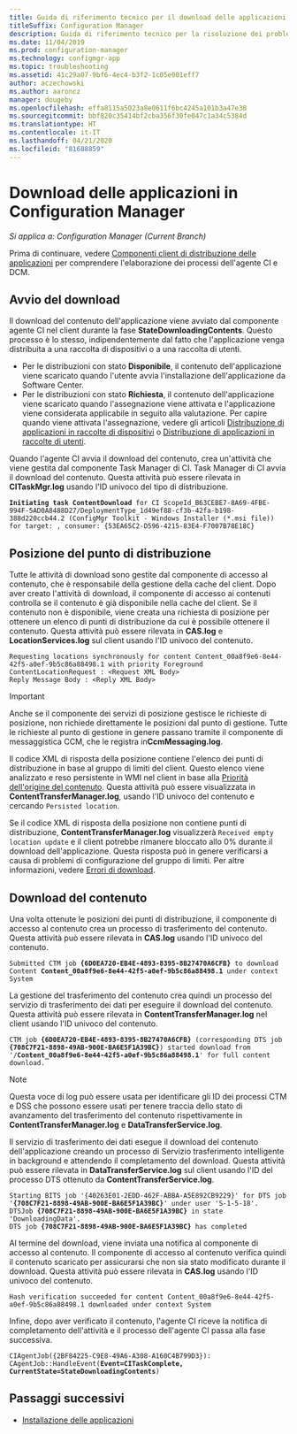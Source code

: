 ```yaml
---
title: Guida di riferimento tecnico per il download delle applicazioni
titleSuffix: Configuration Manager
description: Guida di riferimento tecnico per la risoluzione dei problemi di download delle applicazioni in Configuration Manager.
ms.date: 11/04/2019
ms.prod: configuration-manager
ms.technology: configmgr-app
ms.topic: troubleshooting
ms.assetid: 41c29a07-9bf6-4ec4-b3f2-1c05e001eff7
author: aczechowski
ms.author: aaroncz
manager: dougeby
ms.openlocfilehash: effa8115a5023a8e0611f6bc4245a101b3a47e38
ms.sourcegitcommit: bbf820c35414bf2cba356f30fe047c1a34c5384d
ms.translationtype: HT
ms.contentlocale: it-IT
ms.lasthandoff: 04/21/2020
ms.locfileid: "81688859"
---
```

# <a name="application-download-in-configuration-manager"></a>Download delle applicazioni in Configuration Manager

*Si applica a: Configuration Manager (Current Branch)*

Prima di continuare, vedere [Componenti client di distribuzione delle applicazioni](client-components-technical-reference.md) per comprendere l'elaborazione dei processi dell'agente CI e DCM.

## <a name="download-initiation"></a>Avvio del download

Il download del contenuto dell'applicazione viene avviato dal componente agente CI nel client durante la fase **StateDownloadingContents**. Questo processo è lo stesso, indipendentemente dal fatto che l'applicazione venga distribuita a una raccolta di dispositivi o a una raccolta di utenti.

- Per le distribuzioni con stato **Disponibile**, il contenuto dell'applicazione viene scaricato quando l'utente avvia l'installazione dell'applicazione da Software Center.
- Per le distribuzioni con stato **Richiesta**, il contenuto dell'applicazione viene scaricato quando l'assegnazione viene attivata e l'applicazione viene considerata applicabile in seguito alla valutazione. Per capire quando viene attivata l'assegnazione, vedere gli articoli [Distribuzione di applicazioni in raccolte di dispositivi](device-deployment-technical-reference.md) o [Distribuzione di applicazioni in raccolte di utenti](user-deployment-technical-reference.md).

Quando l'agente CI avvia il download del contenuto, crea un'attività che viene gestita dal componente Task Manager di CI. Task Manager di CI avvia il download del contenuto. Questa attività può essere rilevata in **CITaskMgr.log** usando l'ID univoco del tipo di distribuzione.

<pre><code class="lang-text"><b>Initiating task ContentDownload</b> for CI ScopeId_B63CEBE7-8A69-4FBE-994F-5AD0A8488D27/DeploymentType_1d49ef88-cf3b-42fa-b198-388d220ccb44.2 (ConfigMgr Toolkit - Windows Installer (*.msi file)) for target: , consumer: {53EA65C2-D596-4215-83E4-F7007B78E18C}
</code></pre>

## <a name="distribution-point-location"></a>Posizione del punto di distribuzione

Tutte le attività di download sono gestite dal componente di accesso al contenuto, che è responsabile della gestione della cache del client. Dopo aver creato l'attività di download, il componente di accesso ai contenuti controlla se il contenuto è già disponibile nella cache del client. Se il contenuto non è disponibile, viene creata una richiesta di posizione per ottenere un elenco di punti di distribuzione da cui è possibile ottenere il contenuto. Questa attività può essere rilevata in **CAS.log** e **LocationServices.log** sul client usando l'ID univoco del contenuto.

```text
Requesting locations synchronously for content Content_00a8f9e6-8e44-42f5-a0ef-9b5c86a88498.1 with priority Foreground
ContentLocationRequest : <Request XML Body>
Reply Message Body : <Reply XML Body>
```

> [!IMPORTANT]
> Anche se il componente dei servizi di posizione gestisce le richieste di posizione, non richiede direttamente le posizioni dal punto di gestione. Tutte le richieste al punto di gestione in genere passano tramite il componente di messaggistica CCM, che le registra in**CcmMessaging.log**.

Il codice XML di risposta della posizione contiene l'elenco dei punti di distribuzione in base al gruppo di limiti del client. Questo elenco viene analizzato e reso persistente in WMI nel client in base alla [Priorità dell'origine del contenuto](../../core/plan-design/hierarchy/fundamental-concepts-for-content-management.md#content-source-priority). Questa attività può essere visualizzata in **ContentTransferManager.log**, usando l'ID univoco del contenuto e cercando `Persisted location`. 

Se il codice XML di risposta della posizione non contiene punti di distribuzione, **ContentTransferManager.log** visualizzerà `Received empty location update` e il client potrebbe rimanere bloccato allo 0% durante il download dell'applicazione. Questa risposta può in genere verificarsi a causa di problemi di configurazione del gruppo di limiti. Per altre informazioni, vedere [Errori di download](../deploy-use/troubleshoot-application-deployment.md#download-failures).

## <a name="content-download"></a>Download del contenuto

Una volta ottenute le posizioni dei punti di distribuzione, il componente di accesso al contenuto crea un processo di trasferimento del contenuto. Questa attività può essere rilevata in **CAS.log** usando l'ID univoco del contenuto.

<pre><code class="lang-text">Submitted CTM job <b>{6D0EA720-EB4E-4893-8395-8B27470A6CFB}</b> to download Content <b>Content_00a8f9e6-8e44-42f5-a0ef-9b5c86a88498.1</b> under context System
</code></pre>

La gestione del trasferimento del contenuto crea quindi un processo del servizio di trasferimento dei dati per eseguire il download del contenuto. Questa attività può essere rilevata in **ContentTransferManager.log** nel client usando l'ID univoco del contenuto.

<pre><code class="lang-text">CTM job <b>{6D0EA720-EB4E-4893-8395-8B27470A6CFB}</b> (corresponding DTS job <b>{708C7F21-8898-49AB-900E-BA6E5F1A39BC}</b>) started download from '<Distribution Point URL>/<b>Content_00a8f9e6-8e44-42f5-a0ef-9b5c86a88498.1</b>' for full content download.
</code></pre>

> [!NOTE]
> Questa voce di log può essere usata per identificare gli ID dei processi CTM e DSS che possono essere usati per tenere traccia dello stato di avanzamento del trasferimento del contenuto rispettivamente in **ContentTransferManager.log** e **DataTransferService.log**.

Il servizio di trasferimento dei dati esegue il download del contenuto dell'applicazione creando un processo di Servizio trasferimento intelligente in background e attendendo il completamento del download. Questa attività può essere rilevata in **DataTransferService.log** sul client usando l'ID del processo DTS ottenuto da **ContentTransferService.log**.

<pre><code class="lang-text">Starting BITS job '{40263E01-2EDD-462F-ABBA-A5E892CB9229}' for DTS job '<b>{708C7F21-8898-49AB-900E-BA6E5F1A39BC}</b>' under user 'S-1-5-18'.
DTSJob <b>{708C7F21-8898-49AB-900E-BA6E5F1A39BC}</b> in state 'DownloadingData'.
DTS job <b>{708C7F21-8898-49AB-900E-BA6E5F1A39BC}</b> has completed
</code></pre>

Al termine del download, viene inviata una notifica al componente di accesso al contenuto. Il componente di accesso al contenuto verifica quindi il contenuto scaricato per assicurarsi che non sia stato modificato durante il download. Questa attività può essere rilevata in **CAS.log** usando l'ID univoco del contenuto.

```text
Hash verification succeeded for content Content_00a8f9e6-8e44-42f5-a0ef-9b5c86a88498.1 downloaded under context System
```

Infine, dopo aver verificato il contenuto, l'agente CI riceve la notifica di completamento dell'attività e il processo dell'agente CI passa alla fase successiva.

<pre><code class="lang-text">CIAgentJob({2BF84225-C9E8-49A6-A308-A160C4B799D3}): CAgentJob::HandleEvent(<b>Event=CITaskComplete, CurrentState=StateDownloadingContents</b>)
</code></pre>

## <a name="next-steps"></a>Passaggi successivi

- [Installazione delle applicazioni](deployment-install-technical-reference.md)
